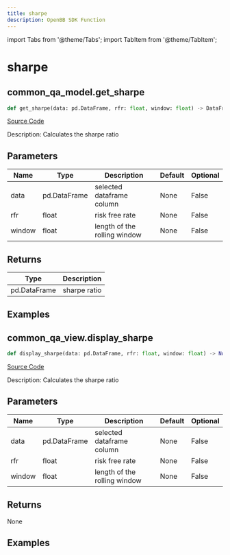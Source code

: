 ```yaml
---
title: sharpe
description: OpenBB SDK Function
---
```


import Tabs from '@theme/Tabs';
import TabItem from '@theme/TabItem';

# sharpe

<Tabs>
<TabItem value="model" label="Model" default>

## common_qa_model.get_sharpe

```python title='openbb_terminal/common/quantitative_analysis/qa_model.py'
def get_sharpe(data: pd.DataFrame, rfr: float, window: float) -> DataFrame:
```
[Source Code](https://github.com/OpenBB-finance/OpenBBTerminal/tree/main/openbb_terminal/common/quantitative_analysis/qa_model.py#L539)

Description: Calculates the sharpe ratio

## Parameters

| Name | Type | Description | Default | Optional |
| ---- | ---- | ----------- | ------- | -------- |
| data | pd.DataFrame | selected dataframe column | None | False |
| rfr | float | risk free rate | None | False |
| window | float | length of the rolling window | None | False |

## Returns

| Type | Description |
| ---- | ----------- |
| pd.DataFrame | sharpe ratio |

## Examples



</TabItem>
<TabItem value="view" label="View">

## common_qa_view.display_sharpe

```python title='openbb_terminal/common/quantitative_analysis/qa_view.py'
def display_sharpe(data: pd.DataFrame, rfr: float, window: float) -> None:
```
[Source Code](https://github.com/OpenBB-finance/OpenBBTerminal/tree/main/openbb_terminal/common/quantitative_analysis/qa_view.py#L1114)

Description: Calculates the sharpe ratio

## Parameters

| Name | Type | Description | Default | Optional |
| ---- | ---- | ----------- | ------- | -------- |
| data | pd.DataFrame | selected dataframe column | None | False |
| rfr | float | risk free rate | None | False |
| window | float | length of the rolling window | None | False |

## Returns

None

## Examples



</TabItem>
</Tabs>
